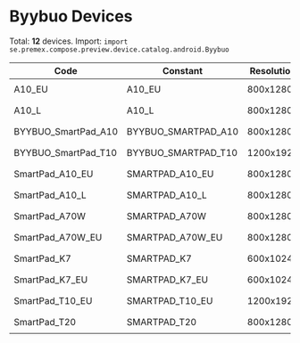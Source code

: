# Byybuo Devices

Total: **12** devices. Import: `import se.premex.compose.preview.device.catalog.android.Byybuo`

| Code | Constant | Resolution | DPI | Compose Spec | Preview Usage |
|------|----------|------------|-----|-------------|---------------|
| A10_EU | A10_EU | 800x1280 | 160 | `spec:width=800px,height=1280px,dpi=160` | `@Preview(device = Byybuo.A10_EU)` |
| A10_L | A10_L | 800x1280 | 160 | `spec:width=800px,height=1280px,dpi=160` | `@Preview(device = Byybuo.A10_L)` |
| BYYBUO_SmartPad_A10 | BYYBUO_SMARTPAD_A10 | 800x1280 | 213 | `spec:width=800px,height=1280px,dpi=213` | `@Preview(device = Byybuo.BYYBUO_SMARTPAD_A10)` |
| BYYBUO_SmartPad_T10 | BYYBUO_SMARTPAD_T10 | 1200x1920 | 320 | `spec:width=1200px,height=1920px,dpi=320` | `@Preview(device = Byybuo.BYYBUO_SMARTPAD_T10)` |
| SmartPad_A10_EU | SMARTPAD_A10_EU | 800x1280 | 160 | `spec:width=800px,height=1280px,dpi=160` | `@Preview(device = Byybuo.SMARTPAD_A10_EU)` |
| SmartPad_A10_L | SMARTPAD_A10_L | 800x1280 | 160 | `spec:width=800px,height=1280px,dpi=160` | `@Preview(device = Byybuo.SMARTPAD_A10_L)` |
| SmartPad_A70W | SMARTPAD_A70W | 800x1280 | 160 | `spec:width=800px,height=1280px,dpi=160` | `@Preview(device = Byybuo.SMARTPAD_A70W)` |
| SmartPad_A70W_EU | SMARTPAD_A70W_EU | 800x1280 | 160 | `spec:width=800px,height=1280px,dpi=160` | `@Preview(device = Byybuo.SMARTPAD_A70W_EU)` |
| SmartPad_K7 | SMARTPAD_K7 | 600x1024 | 160 | `spec:width=600px,height=1024px,dpi=160` | `@Preview(device = Byybuo.SMARTPAD_K7)` |
| SmartPad_K7_EU | SMARTPAD_K7_EU | 600x1024 | 160 | `spec:width=600px,height=1024px,dpi=160` | `@Preview(device = Byybuo.SMARTPAD_K7_EU)` |
| SmartPad_T10_EU | SMARTPAD_T10_EU | 1200x1920 | 240 | `spec:width=1200px,height=1920px,dpi=240` | `@Preview(device = Byybuo.SMARTPAD_T10_EU)` |
| SmartPad_T20 | SMARTPAD_T20 | 800x1280 | 200 | `spec:width=800px,height=1280px,dpi=200` | `@Preview(device = Byybuo.SMARTPAD_T20)` |

<!-- Generated automatically. Do not edit manually. -->
